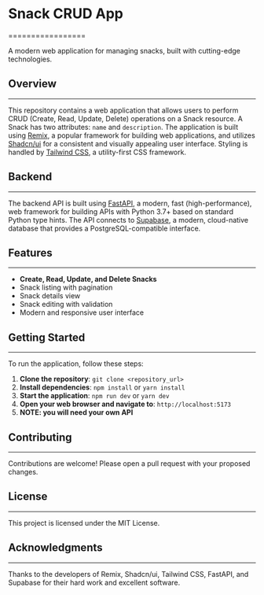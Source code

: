 # Snack CRUD App
=================

A modern web application for managing snacks, built with cutting-edge technologies.

## Overview
------------

This repository contains a web application that allows users to perform CRUD (Create, Read, Update, Delete) operations on a Snack resource. A Snack has two attributes: `name` and `description`. The application is built using [Remix]((https://remix.run/)), a popular framework for building web applications, and utilizes [Shadcn/ui]((https://ui.shadcn.com/)) for a consistent and visually appealing user interface. Styling is handled by [Tailwind CSS]((https://tailwindcss.com/)), a utility-first CSS framework.

## Backend
------------

The backend API is built using [FastAPI]((https://fastapi.tiangolo.com/)), a modern, fast (high-performance), web framework for building APIs with Python 3.7+ based on standard Python type hints. The API connects to [Supabase]((https://supabase.com/)), a modern, cloud-native database that provides a PostgreSQL-compatible interface.

## Features
------------

* **Create, Read, Update, and Delete Snacks**
* Snack listing with pagination
* Snack details view
* Snack editing with validation
* Modern and responsive user interface

## Getting Started
------------------

To run the application, follow these steps:

1. **Clone the repository**: `git clone <repository_url>`
2. **Install dependencies**: `npm install` or `yarn install`
3. **Start the application**: `npm run dev` or `yarn dev`
4. **Open your web browser and navigate to**: `http://localhost:5173`
5. **NOTE: you will need your own API**


## Contributing
---------------

Contributions are welcome! Please open a pull request with your proposed changes.

## License
----------

This project is licensed under the MIT License.

## Acknowledgments
----------------

Thanks to the developers of Remix, Shadcn/ui, Tailwind CSS, FastAPI, and Supabase for their hard work and excellent software.